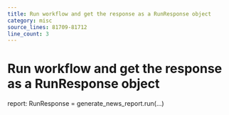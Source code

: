 ```yaml
---
title: Run workflow and get the response as a RunResponse object
category: misc
source_lines: 81709-81712
line_count: 3
---
```


# Run workflow and get the response as a RunResponse object
report: RunResponse = generate_news_report.run(...)

